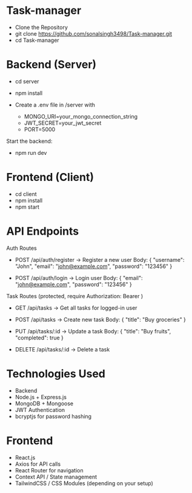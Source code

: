 # Task-manager
- Clone the Repository
- git clone https://github.com/sonalsingh3498/Task-manager.git
- cd Task-manager

# Backend (Server)
- cd server
- npm install
- Create a .env file in /server with

  - MONGO_URI=your_mongo_connection_string
  - JWT_SECRET=your_jwt_secret
  - PORT=5000

 Start the backend:
- npm run dev

# Frontend (Client)

- cd client
- npm install
- npm start

# API Endpoints
Auth Routes

- POST /api/auth/register → Register a new user
Body: { "username": "John", "email": "john@example.com", "password": "123456" }

- POST /api/auth/login → Login user
Body: { "email": "john@example.com", "password": "123456" }

Task Routes (protected, require Authorization: Bearer <token>)

- GET /api/tasks → Get all tasks for logged-in user

- POST /api/tasks → Create new task
Body: { "title": "Buy groceries" }

- PUT /api/tasks/:id → Update a task
Body: { "title": "Buy fruits", "completed": true }

- DELETE /api/tasks/:id → Delete a task

# Technologies Used
- Backend
- Node.js + Express.js
- MongoDB + Mongoose
- JWT Authentication
- bcryptjs for password hashing

# Frontend
- React.js
- Axios for API calls
- React Router for navigation
- Context API / State management
- TailwindCSS / CSS Modules (depending on your setup)